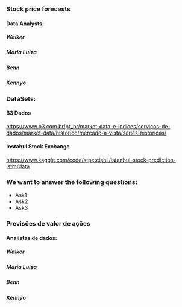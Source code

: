### Stock price forecasts

#### Data Analysts:
##### Walker
##### Maria Luiza
##### Benn
##### Kennyo

### DataSets:
#### B3 Dados
https://www.b3.com.br/pt_br/market-data-e-indices/servicos-de-dados/market-data/historico/mercado-a-vista/series-historicas/
#### Instabul Stock Exchange
https://www.kaggle.com/code/stpeteishii/istanbul-stock-prediction-lstm/data


### We want to answer the following questions:
 - Ask1
 - Ask2
 - Ask3








### Previsões de valor de ações

#### Analistas de dados:


##### Walker
##### Maria Luiza
##### Benn
##### Kennyo


